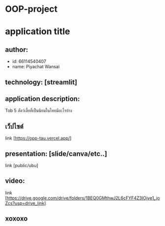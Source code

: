 # OOP-project
# application title
## author: 
  * id: 66114540407
  * name: Piyachat Wansai
## technology: [streamlit]
## application description:
Tob 5 สัตว์เลี้ยที่เป็นนิยมในไทยมีอะไรบ้าง
## เว็ปไซต์
link
[https://opp-tau.vercel.app/]

## presentation: [slide/canva/etc..] 
link [public/ubu]
## video: 
link [https://drive.google.com/drive/folders/1BEQ0GMthwJ2L6cFYF4Z3IOjye1_joZcs?usp=drive_link]
## xoxoxo
